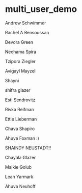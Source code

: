 # multi_user_demo

Andrew Schwimmer

Rachel A Bensoussan

Devora Green

Nechama Spira

Tzipora Ziegler

Avigayl Mayzel

Shayni

shifra glazer

Esti Sendrovitz

Rivka Reifman

Ettie Lieberman

Chava Shapiro

Ahuva Foxman :)

SHAINDY NEUSTADT!!

Chayala Glazer

Malkie Golub

Leah Yarmark

Ahuva Neuhoff